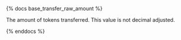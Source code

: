 {% docs base_transfer_raw_amount %}

The amount of tokens transferred. This value is not decimal adjusted. 

{% enddocs %}